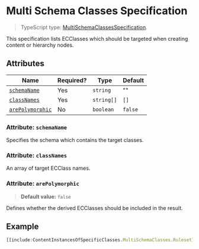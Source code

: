 # Multi Schema Classes Specification

> TypeScript type: [MultiSchemaClassesSpecification]($presentation-common).

This specification lists ECClasses which should be targeted when creating content or hierarchy nodes.

## Attributes

| Name                                          | Required? | Type       | Default |
| --------------------------------------------- | --------- | ---------- | ------- |
| [`schemaName`](#attribute-schemaname)         | Yes       | `string`   | ""      |
| [`classNames`](#attribute-classnames)         | Yes       | `string[]` | `[]`    |
| [`arePolymorphic`](#attribute-arepolymorphic) | No        | `boolean`  | `false` |

### Attribute: `schemaName`

Specifies the schema which contains the target classes.

### Attribute: `classNames`

An array of target ECClass names.

### Attribute: `arePolymorphic`

> **Default value:** `false`

Defines whether the derived ECClasses should be included in the result.

## Example

```ts
[[include:ContentInstancesOfSpecificClasses.MultiSchemaClasses.Ruleset]]
```
